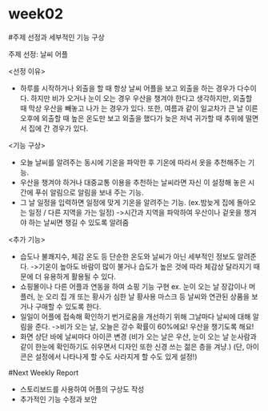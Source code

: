 # week02

#주제 선정과 세부적인 기능 구상

주제 선정: 날씨 어플

<선정 이유>

- 하루를 시작하거나 외출을 할 때 항상 날씨 어플을 보고 외출을 하는 경우가 다수이다. 하지만 비가 오거나 눈이 오는 경우 우산을 챙겨야 한다고 생각하지만, 외출할 때 막상 우산을 빼놓고 나가
는 경우가 있다. 또한, 여름과 같이 일교차가 큰 날 이른 오후에 외출할 때 높은 온도만 보고 외출을 했다가 늦은 저녁 귀가할 때 추위에 떨면서 집에 간 경우가 있다.

<기능 구상>

- 오늘 날씨를 알려주는 동시에 기온을 파악한 후 기온에 따라서 옷을 추천해주는 기능.
- 우산을 챙겨야 하거나 대중교통 이용을 추천하는 날씨라면 자신 이 설정해 놓은 시간에 푸쉬 알림으로 알림을 보내 주는 기능.
- 그 날 일정을 입력하면 일정에 맞게 기온을 알려주는 기능. (ex.밤늦게 집에 돌아오는 일정 / 다른 지역을 가는 일정)
->시간과 지역을 파악하여 우산이나 겉옷을 챙겨야 하는 날씨면 챙길 수 있도록 알려줌


<추가 기능>

- 습도나 불쾌지수, 체감 온도 등 단순한 온도와 날씨가 아닌 세부적인 정보도 알려준다.
->기온이 높아도 바람이 많이 불거나 습도가 높은 것에 따라 체감상 달라지기 때문에 더 유용하게 활용될 수 있다.
- 쇼핑몰이나 다른 어플과 연동을 하여 쇼핑 기능 구현
ex. 눈이 오는 날 장갑이나 머플러, 눈 오리 집 개 또는 황사가 심한 날 황사용 마스크 등 날씨와 연관된 상품을 보거나 구매할 수 있도록 한다. 
- 일일이 어플에 접속해 확인하기 번거로움을 개선하기 위해 그날마다 날씨에 대해 알림을 준다.
->비가 오는 날, 오늘은 강수 확률이 60%에요! 우산을 챙기도록 해요!
- 화면 상단 바에 날씨마다 아이콘 변경 (비가 오는 날은 우산, 눈이 오는 날 눈사람과 같이 한눈에 확인하기도 쉬우면서 디자인 또한 신경 쓰는 젊은 층을 겨냥.)
(단, 아이콘은 설정에서 나타나게 할 수도 사라지게 할 수도 있게 설정!)


#Next Weekly Report

- 스토리보드를 사용하여 어플의 구상도 작성
- 추가적인 기능 수정과 보안


